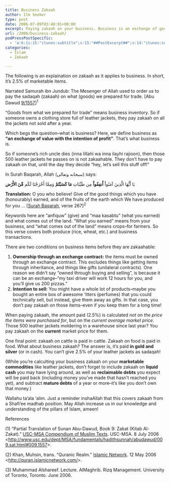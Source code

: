```yaml
---
title: Business Zakaah
author: Ilm Seeker
type: post
date: 2006-07-09T03:40:01+00:00
excerpt: Paying zakaah on your business. Business is an exchange of goods with the intention of profit. Conditions of zakaah and zakaahable items (inventory).
url: /2006/business-zakaah/
podPressPostSpecific:
  - 'a:6:{s:15:"itunes:subtitle";s:15:"##PostExcerpt##";s:14:"itunes:summary";s:15:"##PostExcerpt##";s:15:"itunes:keywords";s:17:"##WordPressCats##";s:13:"itunes:author";s:10:"##Global##";s:15:"itunes:explicit";s:2:"No";s:12:"itunes:block";s:2:"No";}'
categories:
  - Islam
  - Zakaah

---
```

The following is an explaination on zakaah as it applies to business. In short, it&#8217;s 2.5% of marketable items.

Narrated Samurah ibn Jundub: The Mesenger of Allah used to order us to pay the sadaqah (zakaah) on what (goods) we prepared for trade. [Abu Dawud [9/1557][1]]<sup>1</sup>

&#8220;Goods from what we prepared for trade&#8221; means business inventory. So if someone owns a clothing store full of leather jackets, they pay zakaah on all the jackets not sold after a year.

Which begs the question&#8211;what is business? Here, we define business as **&#8220;an exchange of value with the intention of profit&#8221;**. That&#8217;s what business is.

So if someone&#8217;s rich uncle dies (inna lillahi wa inna ilayhi rajioon), then those 500 leather jackets he passes on is not zakaahable. They don&#8217;t have to pay zakaah on that, until the day they decide &#8220;hey, let&#8217;s sell this stuff off!&#8221;

In Surah Baqarah, Allah (سبحانه وتعالى) says:

<div class="quran">
  يَا أَيُّهَا الَّذِينَ آمَنُواْ <strong>أَنفِقُواْ</strong> مِن طَيِّبَاتِ <strong>مَا كَسَبْتُمْ</strong> وَمِمَّا أَخْرَجْنَا لَكُم <strong>مِّنَ الأَرْض</strong>
</div>

**Translation:** O you who believe! Give of the good things which you have (honourably) earned, and of the fruits of the earth which We have produced for you &#8230; [[Surah Baqarah][2], verse 267]<sup>2</sup>

Keywords here are &#8220;anfiquw&#8221; (give) and &#8220;maa kasabtu&#8221; (what you earned) and what comes out of the land. &#8220;What you earned&#8221; means from your business, and &#8220;what comes out of the land&#8221; means crops&#8211;for farmers. So this verse covers both produce (rice, wheat, etc.) and business transactions.

There are two conditions on business items before they are zakaahable:

  1.  **Ownership through an exchange contract:** the items must be owned through an exchange contract. This excludes things like getting items through inheritance, and things like gifts (unilateral contracts). One reason we didn&#8217;t say &#8220;owned through buying and selling&#8221;, is because it can be an exchange&#8211;&#8220;my taxi driver will work 12 hours for you, and you&#8217;ll give us 200 pizzas.&#8221;
  2. **Intention to sell:** You might have a whole lot of products&#8211;maybe you bought an entire box of awesome &#8216;itters (perfumes) that you could technically sell, but instead, give them away as gifts. In that case, you don&#8217;t pay zakaah on those items&#8211;even if you keep them for a long time!

When paying zakaah, the amount paid (2.5%) is calculated _not on the price the items were purchased for_, but on the _current average market price_. Those 500 leather jackets moldering in a warehouse since last year? You pay zakaah on the **current** market price for them.

One final point: zakaah on cattle is paid in cattle. Zakaah on food is paid in food. What about business zakaah? The answer is, it&#8217;s paid **in gold and silver** (or in cash). You can&#8217;t give 2.5% of your leather jackets as sadaqah!

(While you&#8217;re calculting your business zakaah on your **marketable commodities** like leather jackets, don&#8217;t forget to include zakaah on **liquid cash** you may have lying around, as well as **reclaimable debts** you expect will be paid back (including money you&#8217;ve made that hasn&#8217;t reached you yet), and subtract **mature debts** of a year or more&#8211;it&#8217;s like you don&#8217;t own that money.)

Wallahu ta&#8217;ala &#8216;alim. Just a reminder inshaAllah that this covers zakaah from a Shafi&#8217;ee madhab position. May Allah increase us in our knowledge and understanding of the pillars of Islam, ameen!

<div id="referencesTitle">
  References
</div>

<p class="reference">
  (1) “Partial Translation of Sunan Abu-Dawud, Book 9: Zakat (Kitab Al-Zakat).” <u>USC-MSA Compendium of Muslim Texts</u>. USC-MSA. 8 July 2006 <<a href="http://www.usc.edu/dept/MSA/fundamentals/hadithsunnah/abudawud/009.sat.html#009.1557">http://www.usc.edu/dept/MSA/fundamentals/hadithsunnah/abudawud/009.sat.html#009.1557</a>>.
</p>

<p class="reference">
  (2) Khan, Muhsin, trans. “Quranic Realm.” <u>Islamic Network</u>. 12 May 2006 <<a href="http://quran.islamicnetwork.com/">http://quran.islamicnetwork.com/</a>>.
</p>

<p class="reference">
  (3) Muhammad Alshareef. Lecture. AlMaghrib. Rizq Management. University of Toronto, Toronto. June 2006.<a href="http://www.almaghrib.org/log.php" />
</p>

 [1]: http://www.usc.edu/dept/MSA/fundamentals/hadithsunnah/abudawud/009.sat.html#009.1557
 [2]: http://www.oneummah.net/quran/02.htm